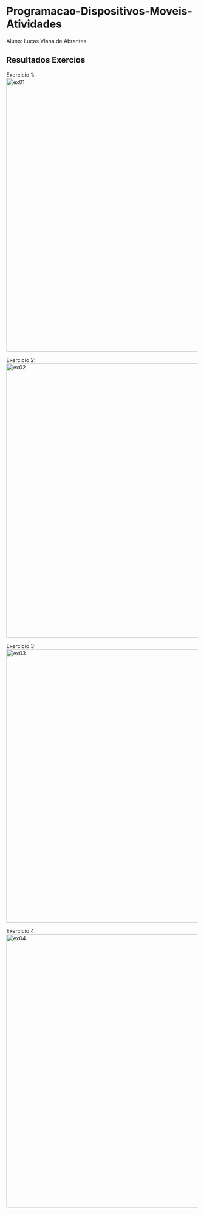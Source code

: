 # Programacao-Dispositivos-Moveis-Atividades

Aluno: Lucas Viana de Abrantes

## Resultados Exercios

Exercicio 1:
<img width="1364" height="719" alt="ex01" src="https://github.com/user-attachments/assets/b3c5c5bb-7a88-4b7b-bc1e-ed8de009673d" />

Exercicio 2:
<img width="1365" height="721" alt="ex02" src="https://github.com/user-attachments/assets/2fa0cd79-73bb-4a71-8e81-36acf796d250" />

Exercicio 3:
<img width="1365" height="718" alt="ex03" src="https://github.com/user-attachments/assets/74041ea3-8029-473c-a058-424f9a37d4ea" />

Exercicio 4:
<img width="1365" height="719" alt="ex04" src="https://github.com/user-attachments/assets/0edd832f-4097-444e-8c38-75e0ad1ff4f0" />



